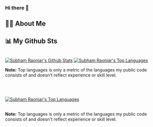 ### Hi there 👋

## 🙋‍♂️ About Me
## 📊 My Github Sts


  <br/>
    <a href="https://github.com/thiere18/github-readme-stats"><img alt="Subham Raoniar's Github Stats" src="https://github-readme-stats.vercel.app/api?username=thiere18&show_icons=true&count_private=true&theme=react&hide_border=true&bg_color=0D1117" /></a>
  <a href="https://github.com/thiere18/github-readme-stats"><img alt="Subham Raoniar's Top Languages" src="https://github-readme-stats.vercel.app/api/top-langs/?username=thiere18&langs_count=8&count_private=true&layout=compact&theme=react&hide_border=true&bg_color=0D1117" /></a>
  <br/>

  <b>Note:</b> Top languages is only a metric of the languages my public code consists of and doesn't reflect experience or skill level.


<br/>


<!-- <img src="https://github.com/thiere18/thiere18/blob/main/images/stat.svg" alt="My Stats"/>
  -->

   <br/>
 <p> <a href="https://github.com/thiere18/github-readme-stats"><img alt="Subham Raoniar's Top Languages" src="https://github-readme-stats.vercel.app/api/top-langs/?username=thiere18&langs_count=8&count_private=true&layout=compact&theme=react&hide_border=true&bg_color=0D1117" /></a>
  </p>
  <br/>
  <b>Note:</b> Top languages is only a metric of the languages my public code consists of and doesn't reflect experience or skill level.

 
<br/>
<br/>

